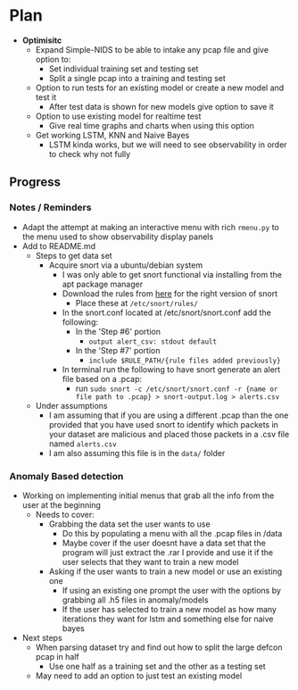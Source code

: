 # Plan
- **Optimisitc** 
	- Expand Simple-NIDS to be able to intake any pcap file and give option to:
		- Set individual training set and testing set
		- Split a single pcap into a training and testing set
	- Option to run tests for an existing model or create a new model and test it
		- After test data is shown for new models give option to save it
	- Option to use existing model for realtime test
		- Give real time graphs and charts when using this option
	- Get working LSTM, KNN and Naive Bayes
		- LSTM kinda works, but we will need to see observability in order to check why not fully

## Progress
### Notes / Reminders
- Adapt the attempt at making an interactive menu with rich `rmenu.py` to the menu used to show observability display panels
- Add to README.md
  - Steps to get data set
    - Acquire snort via a ubuntu/debian system
      - I was only able to get snort functional via installing from the apt package manager
      - Download the rules from [here](https://www.snort.org/downloads) for the right version of snort
        - Place these at `/etc/snort/rules/`
      - In the snort.conf located at /etc/snort/snort.conf add the following:
        - In the 'Step #6' portion
          - `output alert_csv: stdout default`
        - In the 'Step #7' portion
          - `include $RULE_PATH/{rule files added previously}`
      - In terminal run the following to have snort generate an alert file based on a .pcap:
        - run `sudo snort -c /etc/snort/snort.conf -r {name or file path to .pcap} > snort-output.log > alerts.csv`
  - Under assumptions
    - I am assuming that if you are using a different .pcap than the one provided that you have used snort to identify which packets in your dataset are malicious and placed those packets in a .csv file named `alerts.csv`
    - I am also assuming this file is in the `data/` folder

### Anomaly Based detection
- Working on implementing initial menus that grab all the info from the user at the beginning
  - Needs to cover:
    - Grabbing the data set the user wants to use
      - Do this by populating a menu with all the .pcap files in /data
      - Maybe cover if the user doesnt have a data set that the program will just extract the .rar I provide and use it if the user selects that they want to train a new model
    - Asking if the user wants to train a new model or use an existing one
      - If using an existing one prompt the user with the options by grabbing all .h5 files in anomaly/models
      - If the user has selected to train a new model as how many iterations they want for lstm and something else for naive bayes
- Next steps
  - When parsing dataset try and find out how to split the large defcon pcap in half
    - Use one half as a training set and the other as a testing set
  - May need to add an option to just test an existing model